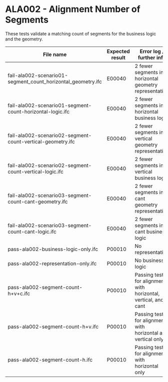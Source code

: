 # ALA002 - Alignment Number of Segments

These tests validate a matching count of segments for the business logic and the geometry.

| File name                                                    | Expected result | Error log / further info                                       |
|--------------------------------------------------------------|-----------------|----------------------------------------------------------------|
| fail-ala002-scenario01-segment_count_horizontal_geometry.ifc | E00040          | 2 fewer segments in horizontal geometry representation         |
| fail-ala002-scenario01-segment-count-horizontal-logic.ifc    | E00040          | 2 fewer segments in horizontal business logic                  |
| fail-ala002-scenario02-segment-count-vertical-geometry.ifc   | E00040          | 2 fewer segments in vertical geometry representation           |
| fail-ala002-scenario02-segment-count-vertical-logic.ifc      | E00040          | 2 fewer segments in vertical business logic                    |
| fail-ala002-scenario03-segment-count-cant-geometry.ifc       | E00040          | 2 fewer segments in cant geometry representation               |
| fail-ala002-scenario03-segment-count-cant-logic.ifc          | E00040          | 2 fewer segments in cant business logic                        |
| pass-ala002-business-logic-only.ifc                          | P00010          | No representation                                              |
| pass-ala002-representation-only.ifc                          | P00010          | No business logic                                              |
| pass-ala002-segment-count-h+v+c.ifc                          | P00010          | Passing test for alignment with horizontal, vertical, and cant |
| pass-ala002-segment-count-h+v.ifc                            | P00010          | Passing test for alignment with horizontal and vertical only   |
| pass-ala002-segment-count-h.ifc                              | P00010          | Passing test for alignment with horizontal only                |
